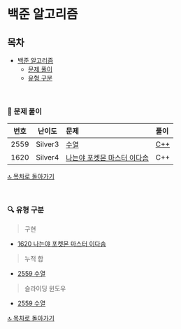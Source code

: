 # 백준 알고리즘


## 목차
- [백준 알고리즘](#백준-알고리즘)
  - [문제 풀이](#pencil-문제-풀이)
  - [유형 구분](#mag-유형-구분)
    
</br>

### :pencil: 문제 풀이

| 번호 | 난이도 | 문제 | 풀이 |
| :-: | :-: | :-- | :-- |
| 2559 | Silver3 | [수열](./Silver/2559. 수열) | [C++](./Silver/2559. 수열/2559.md) |
| 1620 | Silver4 | [나는야 포켓몬 마스터 이다솜](./Silver/1620. 나는야 포켓몬 마스터 이다솜) | C++ |



[🔝 목차로 돌아가기](#백준-알고리즘)

</br>

### :mag: 유형 구분
> 구현
- [1620 나는야 포켓몬 마스터 이다솜](./Silver/1620. 나는야 포켓몬 마스터 이다솜)
> 누적 합
- [2559 수열](./Silver/2559. 수열)
> 슬라이딩 윈도우
- [2559 수열](./Silver/2559. 수열)



[🔝 목차로 돌아가기](#백준-알고리즘)
